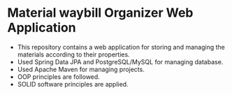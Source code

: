 # Material waybill Organizer Web Application
- This repository contains a  web application for storing and managing the materials according to their properties.
- Used Spring Data JPA and PostgreSQL/MySQL for managing database.
- Used Apache Maven for managing projects.
- OOP principles are followed.
- SOLID software principles are applied.
